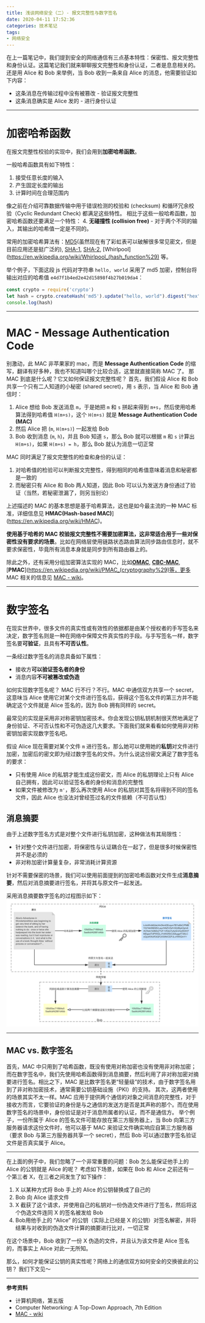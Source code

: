 ```yaml
---
title: 浅谈网络安全（二）- 报文完整性与数字签名
date: 2020-04-11 17:52:36
categories: 技术笔记
tags:
- 网络安全
---
```


在上一篇笔记中，我们提到安全的网络通信有三点基本特性：保密性、报文完整性和身份认证。这篇笔记我们就来聊聊报文完整性和身份认证，二者是息息相关的。
还是用 Alice 和 Bob 来举例，当 Bob 收到一条来自 Alice 的消息，他需要验证如下内容：

* 这条消息在传输过程中没有被篡改 - 验证报文完整性
* 这条消息确实是 Alice 发的 - 进行身份认证

<!--more-->
---
# 加密哈希函数
在报文完整性校验的实现中，我们会用到**加密哈希函数**。

一般哈希函数具有如下特性：
1. 接受任意长度的输入
2. 产生固定长度的输出
3. 计算时间在合理范围内

像之前在介绍可靠数据传输中用于错误检测的校验和 (checksum) 和循环冗余校验（Cyclic Redundant Check) 都满足这些特性。
相比于这些一般哈希函数，加密哈希函数还要满足一个特性：
4. **无碰撞性 (collision free)** - 对于两个不同的输入，其输出的哈希值一定是不同的。

常用的加密哈希算法有：[MD5](https://en.wikipedia.org/wiki/MD5)(虽然现在有了彩虹表可以破解很多常见密文，但是目前应用还是挺广泛的), [SHA-1](https://en.wikipedia.org/wiki/SHA-1), [SHA-2](https://en.wikipedia.org/wiki/SHA-2), [Whirlpool](https://en.wikipedia.org/wiki/Whirlpool_(hash_function%29) 等。

举个例子，下面这段 js 代码对字符串 `hello, world` 采用了 md5 加密，控制台将输出对应的哈希值 `e4d7f1b4ed2e42d15898f4b27b019da4`：
```js
const crypto = require('crypto')
let hash = crypto.createHash('md5').update("hello, world").digest("hex")
console.log(hash)
```

---
# MAC - Message Authentication Code
别激动，此 MAC 非苹果家的 mac，而是 **Message Authentication Code** 的缩写，翻译有好多种，我也不知道叫哪个比较合适，这里就直接简称 MAC 了。
那 MAC 到底是什么呢？它又如何保证报文完整性呢？
首先，我们假设 Alice 和 Bob 共享一个只有二人知道的小秘密 (shared secret)，用 `s` 表示，当 Alice 和 Bob 通信时：
1. Alice 想给 Bob 发送消息 `m`，于是她把 `m` 和 `s` 拼起来得到 `m+s`，然后使用哈希算法得到哈希值 `H(m+s)`，这个 `H(m+s)` 就是 **Message Authentication Code (MAC)**
2. 然后 Alice 把 (`m`, `H(m+s)`) 一起发给 Bob
3. Bob 收到消息 (`m`, `h`)，并且 Bob 知道 `s`，那么 Bob 就可以根据 `m` 和 `s` 计算出 `H(m+s)`，如果 `H(m+s) = h`，那么 Bob 就认为消息一切正常

MAC 同时满足了报文完整性的检查和身份的认证：
1. 对哈希值的检验可以判断报文完整性，得到相同的哈希值意味着消息和秘密都是一致的
2. 而秘密只有 Alice 和 Bob 两人知道，因此 Bob 可以认为发送方身份通过了验证（当然，若秘密泄漏了，则另当别论）

上述描述的 MAC 的基本思想是基于哈希算法，这也是如今最主流的一种 MAC 标准，详细信息见  **HMAC(Hash-based MAC)**](https://en.wikipedia.org/wiki/HMAC)。

**使用基于哈希的 MAC 校验报文完整性不需要加密算法，这非常适合用于一些对保密性没有要求的场景**。比如在网络层使用链路状态路由算法同步路由信息时，就不要求保密性，毕竟所有消息本身就是同步到所有路由器上的。

除此之外，还有采用分组加密算法实现的 MAC，比如[**OMAC**](https://en.wikipedia.org/wiki/One-key_MAC), [**CBC-MAC**](https://en.wikipedia.org/wiki/CBC-MAC), [**PMAC**](https://en.wikipedia.org/wiki/PMAC_(cryptography%29)等，更多 MAC 相关的信息见 [MAC - wiki](https://en.wikipedia.org/wiki/Message_authentication_code)。

---
# 数字签名
在现实世界中，很多文件的真实性或有效性的依据都是由某个授权者的手写签名来决定，数字签名则是一种在网络中保障文件真实性的手段。与手写签名一样，数字签名要**可验证**，且具有**不可否认性**。

一条经过数字签名的消息具备如下属性：
* 接收方**可以验证签名者的身份**
* 消息内容**不可被篡改或伪造**

如何实现数字签名呢？
MAC 行不行？不行。MAC 中通信双方共享一个 secret，这意味当 Alice 使用它对某个文件进行签名后，获得这个签名文件的第三方并不能确定这个文件就是 Alice 签名的，因为 Bob 拥有同样的 secret。

最常见的实现是采用非对称密钥加密技术。你会发现公钥私钥机制很天然地满足了身份验证、不可否认性和不可伪造这几大要求。下面我们就来看看如何使用非对称密钥加密实现数字签名吧。

假设 Alice 现在需要对某个文件 `m` 进行签名，那么她可以使用她的**私钥**对文件进行加密，加密后的密文即为经过数字签名的文件。为什么说这份密文满足了数字签名的要求：
* 只有使用 Alice 的私钥才能生成这份密文，而 Alice 的私钥理论上只有 Alice 自己拥有，因此可以验证签名者的身份和消息的完整性
* 如果文件被修改为 `m'`，那么再次使用 Alice 的私钥对其签名将得到不同的签名文件，因此 Alice 也没法对曾经签过名的文件抵赖（不可否认性）

## 消息摘要
由于上述数字签名方式是对整个文件进行私钥加密，这种做法有其局限性：
* 针对整个文件进行加密，将保密性与认证耦合在一起了，但是很多时候保密性并不是必须的
* 非对称加密计算量复杂，非常消耗计算资源

针对不需要保密的场景，我们可以使用前面提到的加密哈希函数对文件生成**消息摘要**，然后对消息摘要进行签名，并将其与原文件一起发送。

采用消息摘要数字签名的过程图示如下：
![Digital singature][1]

---
## MAC vs. 数字签名
首先，MAC 中只用到了哈希函数，既没有使用对称加密也没有使用非对称加密；而在数字签名中，我们先使用哈希函数得到消息摘要，然后利用了非对称加密对摘要进行签名。相比之下，MAC 是比数字签名更“轻量级”的技术，由于数字签名用到了非对称加密技术，通常需要公钥基础设施（PKI）的支持。
其次，这两者使用的场景其实不太一样。MAC 应用于提供两个通信的对象之间消息的完整性，对于接收方而言，它要验证的身份是与之通信的发送方是否是其声称的那个。而在使用数字签名的场景中，身份验证是对于消息所属者的认证，而不是通信方。
举个例子，一份所属于 Alice 的签名文件可能存放在第三方服务器上，当 Bob 向第三方服务器请求这份文件时，他可以基于 MAC 来验证文件确实响应自第三方服务器（要求 Bob 与第三方服务器共享一个 secret），然后 Bob 可以通过数字签名验证文件是否真实属于 Alice。

---
在上面的例子中，我们忽略了一个非常重要的问题：Bob 怎么能保证他手上的 Alice 的公钥就是 Alice 的呢？
考虑如下场景，如果在 Bob 和 Alice 之前还有一个第三者 X，在三者之间发生了如下操作：
1. X 以某种方式将 Bob 手上的 Alice 的公钥替换成了自己的
2. Bob 向 Alice 请求文件
3. X 截获了这个请求，并使用自己的私钥对一份伪造文件进行了签名，然后将这个伪造文件连同 X 的签名被发给 Bob
4. Bob用他手上的 “Alice” 的公钥（实际上已经是 X 的公钥）对签名解密，并将结果与对收到的伪造文件计算的摘要进行比对，一切正常

在这个场景中，Bob 收到了一份 X 伪造的文件，并且认为该文件是 Alice 签名的，而事实上 Alice 对此一无所知。

那么，如何才能保证公钥的真实性呢？网络上的通信双方如何安全的交换彼此的公钥？
我们下文见～

---

**参考资料**
* 计算机网络，第五版
* Computer Networking: A Top-Down Approach, 7th Edition
* [MAC - wiki](https://en.wikipedia.org/wiki/Message_authentication_code)

[1]:/uploads/images/digital-signature.png